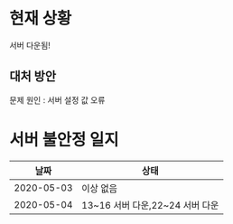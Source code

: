 # 현재 상황
서버 다운됨!

## 대처 방안
문제 원인 : 서버 설정 값 오류

# 서버 불안정 일지

|날짜|상태|
|---|---|
| 2020-05-03 | 이상 없음 |
| 2020-05-04 | 13~16 서버 다운,22~24 서버 다운 |
